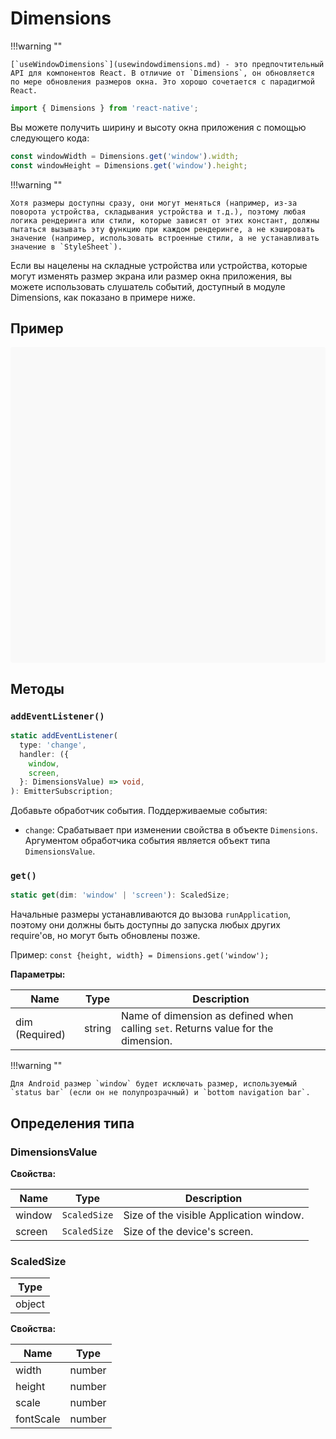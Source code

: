 # Dimensions

!!!warning ""

    [`useWindowDimensions`](usewindowdimensions.md) - это предпочтительный API для компонентов React. В отличие от `Dimensions`, он обновляется по мере обновления размеров окна. Это хорошо сочетается с парадигмой React.

```ts
import { Dimensions } from 'react-native';
```

Вы можете получить ширину и высоту окна приложения с помощью следующего кода:

```ts
const windowWidth = Dimensions.get('window').width;
const windowHeight = Dimensions.get('window').height;
```

!!!warning ""

    Хотя размеры доступны сразу, они могут меняться (например, из-за поворота устройства, складывания устройства и т.д.), поэтому любая логика рендеринга или стили, которые зависят от этих констант, должны пытаться вызывать эту функцию при каждом рендеринге, а не кэшировать значение (например, использовать встроенные стили, а не устанавливать значение в `StyleSheet`).

Если вы нацелены на складные устройства или устройства, которые могут изменять размер экрана или размер окна приложения, вы можете использовать слушатель событий, доступный в модуле Dimensions, как показано в примере ниже.

## Пример

<div data-snack-id="@bndby/dimensions" data-snack-platform="web" data-snack-preview="true" data-snack-theme="light" style="overflow:hidden;background:#F9F9F9;border:1px solid var(--color-border);border-radius:4px;height:505px;width:100%"></div>

## Методы

### `addEventListener()`

```ts
static addEventListener(
  type: 'change',
  handler: ({
    window,
    screen,
  }: DimensionsValue) => void,
): EmitterSubscription;
```

Добавьте обработчик события. Поддерживаемые события:

-   `change`: Срабатывает при изменении свойства в объекте `Dimensions`. Аргументом обработчика события является объект типа `DimensionsValue`.

### `get()`

```ts
static get(dim: 'window' | 'screen'): ScaledSize;
```

Начальные размеры устанавливаются до вызова `runApplication`, поэтому они должны быть доступны до запуска любых других require'ов, но могут быть обновлены позже.

Пример: `const {height, width} = Dimensions.get('window');`

**Параметры:**

| Name           | Type   | Description                                                                       |
| -------------- | ------ | --------------------------------------------------------------------------------- |
| dim (Required) | string | Name of dimension as defined when calling `set`. Returns value for the dimension. |

!!!warning ""

    Для Android размер `window` будет исключать размер, используемый `status bar` (если он не полупрозрачный) и `bottom navigation bar`.

## Определения типа

### DimensionsValue

**Свойства:**

| Name   | Type         | Description                             |
| ------ | ------------ | --------------------------------------- |
| window | `ScaledSize` | Size of the visible Application window. |
| screen | `ScaledSize` | Size of the device's screen.            |

### ScaledSize

| Type   |
| ------ |
| object |

**Свойства:**

| Name      | Type   |
| --------- | ------ |
| width     | number |
| height    | number |
| scale     | number |
| fontScale | number |
